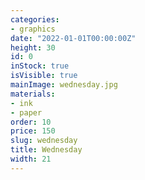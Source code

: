 ```yaml
---
categories:
- graphics
date: "2022-01-01T00:00:00Z"
height: 30
id: 0
inStock: true
isVisible: true
mainImage: wednesday.jpg
materials:
- ink
- paper
order: 10
price: 150
slug: wednesday
title: Wednesday
width: 21
---
```


